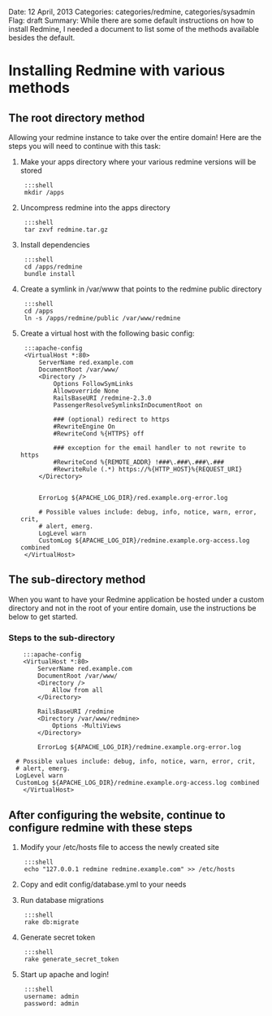 Date: 12 April, 2013
Categories: categories/redmine, categories/sysadmin
Flag: draft
Summary: While there are some default instructions on how to install Redmine, I needed a document to list some of the methods available besides the default.

# Installing Redmine with various methods

## The root directory method

Allowing your redmine instance to take over the entire domain! Here are the steps you will need to continue with this task:



1. Make your apps directory where your various redmine versions will be stored

		:::shell
		mkdir /apps

1. Uncompress redmine into the apps directory

	    :::shell
	    tar zxvf redmine.tar.gz

1. Install dependencies

		:::shell
		cd /apps/redmine
		bundle install

1. Create a symlink in /var/www that points to the redmine public directory

		:::shell
		cd /apps
		ln -s /apps/redmine/public /var/www/redmine

1. Create a virtual host with the following basic config:

		:::apache-config
		<VirtualHost *:80>
			ServerName red.example.com
			DocumentRoot /var/www/
			<Directory />
				Options FollowSymLinks
				Allowoverride None
				RailsBaseURI /redmine-2.3.0
				PassengerResolveSymlinksInDocumentRoot on

				### (optional) redirect to https
		        #RewriteEngine On
    		 	#RewriteCond %{HTTPS} off

      			### exception for the email handler to not rewrite to https
      			#RewriteCond %{REMOTE_ADDR} !###\.###\.###\.###
      			#RewriteRule (.*) https://%{HTTP_HOST}%{REQUEST_URI}
			</Directory>


			ErrorLog ${APACHE_LOG_DIR}/red.example.org-error.log

      		# Possible values include: debug, info, notice, warn, error, crit,
      		# alert, emerg.
      		LogLevel warn
      		CustomLog ${APACHE_LOG_DIR}/redmine.example.org-access.log combined
		</VirtualHost>


## The sub-directory method

When you want to have your Redmine application be hosted under a custom directory and not in the root of your entire domain, use the instructions be below to get started.

### Steps to the sub-directory

		:::apache-config
		<VirtualHost *:80>
			ServerName red.example.com
			DocumentRoot /var/www/
			<Directory />
				Allow from all
			</Directory>
			
			RailsBaseURI /redmine
			<Directory /var/www/redmine>
				Options -MultiViews
			</Directory>

			ErrorLog ${APACHE_LOG_DIR}/redmine.example.org-error.log

      # Possible values include: debug, info, notice, warn, error, crit,
      # alert, emerg.
      LogLevel warn
      CustomLog ${APACHE_LOG_DIR}/redmine.example.org-access.log combined
		</VirtualHost>




## After configuring the website, continue to configure redmine with these steps

1. Modify your /etc/hosts file to access the newly created site

		:::shell
		echo "127.0.0.1 redmine redmine.example.com" >> /etc/hosts

1. Copy and edit config/database.yml to your needs

1. Run database migrations

		:::shell
		rake db:migrate

1. Generate secret token

		:::shell
		rake generate_secret_token

1. Start up apache and login!

		:::shell
		username: admin
		password: admin

